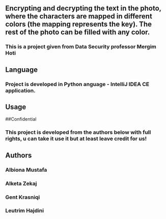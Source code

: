 ## Encrypting and decrypting the text in the photo, where the characters are mapped in different colors (the mapping represents the key). The rest of the photo can be filled with any color.

### This is a project given from Data Security professor Mergim Hoti 

## Language

### Project is developed in Python anguage  - IntelliJ IDEA CE application.

## Usage 


##Confidential

### This project is developed from the authors below with full rights, u can take it use it but at least leave credit for us!

## Authors

### Albiona Mustafa
### Alketa Zekaj 
### Gent Krasniqi 
### Leutrim Hajdini
